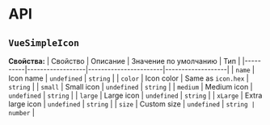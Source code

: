 # API
## `VueSimpleIcon`
**Свойства:**
| Свойство | Описание         | Значение по умолчанию | Тип               |
|----------|------------------|-----------------------|-------------------|
| `name`   | Icon name        | `undefined`           | `string`          |
| `color`  | Icon color       | Same as `icon.hex`    | `string`          |
| `small`  | Small icon       | `undefined`           | `string`          |
| `medium` | Medium icon      | `undefined`           | `string`          |
| `large`  | Large icon       | `undefined`           | `string`          |
| `xLarge` | Extra large icon | `undefined`           | `string`          |
| `size`   | Custom size      | `undefined`           | `string | number` |
